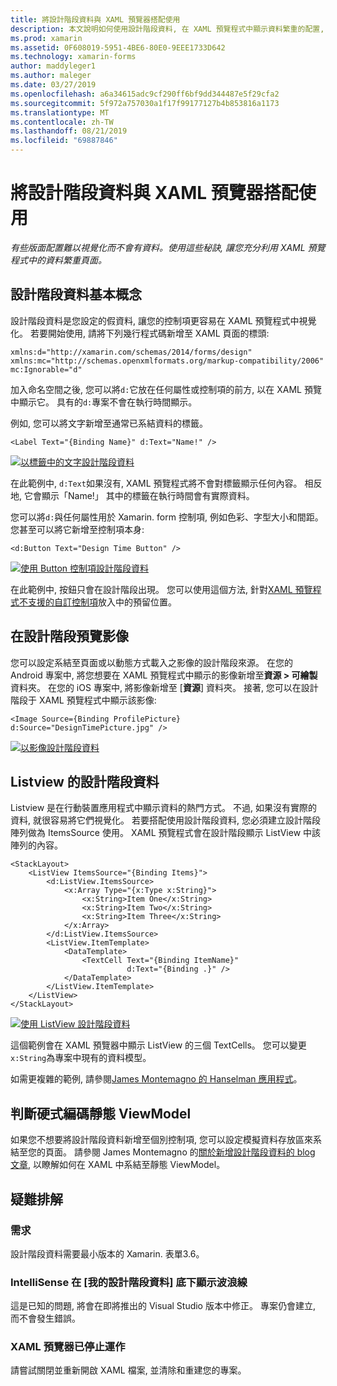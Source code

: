 ```yaml
---
title: 將設計階段資料與 XAML 預覽器搭配使用
description: 本文說明如何使用設計階段資料, 在 XAML 預覽程式中顯示資料繁重的配置, 而不需要執行您的應用程式。
ms.prod: xamarin
ms.assetid: 0F608019-5951-4BE6-80E0-9EEE1733D642
ms.technology: xamarin-forms
author: maddyleger1
ms.author: maleger
ms.date: 03/27/2019
ms.openlocfilehash: a6a34615adc9cf290ff6bf9dd344487e5f29cfa2
ms.sourcegitcommit: 5f972a757030a1f17f99177127b4b853816a1173
ms.translationtype: MT
ms.contentlocale: zh-TW
ms.lasthandoff: 08/21/2019
ms.locfileid: "69887846"
---
```

# <a name="use-design-time-data-with-the-xaml-previewer"></a>將設計階段資料與 XAML 預覽器搭配使用

_有些版面配置難以視覺化而不會有資料。使用這些秘訣, 讓您充分利用 XAML 預覽程式中的資料繁重頁面。_

## <a name="design-time-data-basics"></a>設計階段資料基本概念

設計階段資料是您設定的假資料, 讓您的控制項更容易在 XAML 預覽程式中視覺化。 若要開始使用, 請將下列幾行程式碼新增至 XAML 頁面的標頭:

```xaml
xmlns:d="http://xamarin.com/schemas/2014/forms/design"
xmlns:mc="http://schemas.openxmlformats.org/markup-compatibility/2006"
mc:Ignorable="d"
```

加入命名空間之後, 您可以將`d:`它放在任何屬性或控制項的前方, 以在 XAML 預覽中顯示它。 具有的`d:`專案不會在執行時間顯示。

例如, 您可以將文字新增至通常已系結資料的標籤。

```xaml
<Label Text="{Binding Name}" d:Text="Name!" />
```

[![以標籤中的文字設計階段資料](xaml-previewer-images/designtimedata-label-sm.png "以文字加上標籤的設計階段資料")](xaml-previewer-images/designtimedata-label-lg.png#lightbox)

在此範例中, `d:Text`如果沒有, XAML 預覽程式將不會對標籤顯示任何內容。 相反地, 它會顯示「Name!」 其中的標籤在執行時間會有實際資料。

您可以將`d:`與任何屬性用於 Xamarin. form 控制項, 例如色彩、字型大小和間距。 您甚至可以將它新增至控制項本身:

```xaml
<d:Button Text="Design Time Button" />
```

[![使用 Button 控制項設計階段資料](xaml-previewer-images/designtimedata-controls-sm.png "使用 Button 控制項設計階段資料")](xaml-previewer-images/designtimedata-controls-lg.png#lightbox)

在此範例中, 按鈕只會在設計階段出現。 您可以使用這個方法, 針對[XAML 預覽程式不支援的自訂控制項](render-custom-controls.md)放入中的預留位置。

## <a name="preview-images-at-design-time"></a>在設計階段預覽影像

您可以設定系結至頁面或以動態方式載入之影像的設計階段來源。 在您的 Android 專案中, 將您想要在 XAML 預覽程式中顯示的影像新增至**資源 > 可繪製**資料夾。 在您的 iOS 專案中, 將影像新增至 [**資源**] 資料夾。 接著, 您可以在設計階段于 XAML 預覽程式中顯示該影像:

```xaml
<Image Source={Binding ProfilePicture} d:Source="DesignTimePicture.jpg" />
```

[![以影像設計階段資料](xaml-previewer-images/designtimedata-image-sm.png "使用 Iamges 設計階段資料")](xaml-previewer-images/designtimedata-image-lg.png#lightbox)

## <a name="design-time-data-for-listviews"></a>Listview 的設計階段資料

Listview 是在行動裝置應用程式中顯示資料的熱門方式。 不過, 如果沒有實際的資料, 就很容易將它們視覺化。 若要搭配使用設計階段資料, 您必須建立設計階段陣列做為 ItemsSource 使用。 XAML 預覽程式會在設計階段顯示 ListView 中該陣列的內容。

```xaml
<StackLayout>
    <ListView ItemsSource="{Binding Items}">
        <d:ListView.ItemsSource>
            <x:Array Type="{x:Type x:String}">
                <x:String>Item One</x:String>
                <x:String>Item Two</x:String>
                <x:String>Item Three</x:String>
            </x:Array>
        </d:ListView.ItemsSource>
        <ListView.ItemTemplate>
            <DataTemplate>
                <TextCell Text="{Binding ItemName}"
                          d:Text="{Binding .}" />
            </DataTemplate>
        </ListView.ItemTemplate>
    </ListView>
</StackLayout>
```

[![使用 ListView 設計階段資料](xaml-previewer-images/designtimedata-itemssource-sm.png "使用 ListView 設計階段資料")](xaml-previewer-images/designtimedata-itemssource-lg.png#lightbox)

這個範例會在 XAML 預覽器中顯示 ListView 的三個 TextCells。 您可以變更`x:String`為專案中現有的資料模型。

如需更複雜的範例, 請參閱[James Montemagno 的 Hanselman 應用程式](https://github.com/jamesmontemagno/Hanselman.Forms/blob/vnext/src/Hanselman/Views/Podcasts/PodcastDetailsPage.xaml#L26-L47)。

## <a name="alternative-hardcode-a-static-viewmodel"></a>判斷硬式編碼靜態 ViewModel

如果您不想要將設計階段資料新增至個別控制項, 您可以設定模擬資料存放區來系結至您的頁面。 請參閱 James Montemagno 的[關於新增設計階段資料的 blog 文章](http://motzcod.es/post/143702671962/xamarinforms-xaml-previewer-design-time-data), 以瞭解如何在 XAML 中系結至靜態 ViewModel。

## <a name="troubleshooting"></a>疑難排解

### <a name="requirements"></a>需求

設計階段資料需要最小版本的 Xamarin. 表單3.6。

### <a name="intellisense-shows-squiggly-lines-under-my-design-time-data"></a>IntelliSense 在 [我的設計階段資料] 底下顯示波浪線

這是已知的問題, 將會在即將推出的 Visual Studio 版本中修正。 專案仍會建立, 而不會發生錯誤。

### <a name="the-xaml-previewer-stopped-working"></a>XAML 預覽器已停止運作

請嘗試關閉並重新開啟 XAML 檔案, 並清除和重建您的專案。
